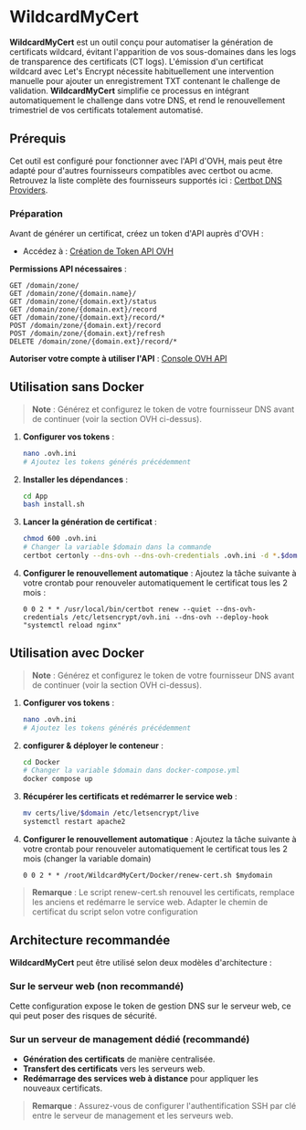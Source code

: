 
# WildcardMyCert

**WildcardMyCert** est un outil conçu pour automatiser la génération de certificats wildcard, évitant l'apparition de vos sous-domaines dans les logs de transparence des certificats (CT logs).
L'émission d'un certificat wildcard avec Let's Encrypt nécessite habituellement une intervention manuelle pour ajouter un enregistrement TXT contenant le challenge de validation. **WildcardMyCert** simplifie ce processus en intégrant automatiquement le challenge dans votre DNS, et rend le renouvellement trimestriel de vos certificats totalement automatisé.

## Prérequis

Cet outil est configuré pour fonctionner avec l'API d'OVH, mais peut être adapté pour d'autres fournisseurs compatibles avec certbot ou acme. Retrouvez la liste complète des fournisseurs supportés ici : [Certbot DNS Providers](https://github.com/acmesh-official/acme.sh/wiki/dnsapi).

### Préparation

Avant de générer un certificat, créez un token d'API auprès d'OVH :  
- Accédez à : [Création de Token API OVH](https://www.ovh.com/auth/api/createToken)

**Permissions API nécessaires** :
```
GET /domain/zone/
GET /domain/zone/{domain.name}/
GET /domain/zone/{domain.ext}/status
GET /domain/zone/{domain.ext}/record
GET /domain/zone/{domain.ext}/record/*
POST /domain/zone/{domain.ext}/record
POST /domain/zone/{domain.ext}/refresh
DELETE /domain/zone/{domain.ext}/record/*
```

**Autoriser votre compte à utiliser l'API** : [Console OVH API](https://eu.api.ovh.com/console/?section=%2Fme&branch=v1#get-/me)

## Utilisation sans Docker

> **Note** : Générez et configurez le token de votre fournisseur DNS avant de continuer (voir la section OVH ci-dessus).

1. **Configurer vos tokens** :
   ```bash
   nano .ovh.ini
   # Ajoutez les tokens générés précédemment
   ```

2. **Installer les dépendances** :
   ```bash
   cd App
   bash install.sh
   ```

3. **Lancer la génération de certificat** :
   ```bash
   chmod 600 .ovh.ini
   # Changer la variable $domain dans la commande
   certbot certonly --dns-ovh --dns-ovh-credentials .ovh.ini -d *.$domain --non-interactive --agree-tos --register-unsafely-without-email
   ```

4. **Configurer le renouvellement automatique** :
   Ajoutez la tâche suivante à votre crontab pour renouveler automatiquement le certificat tous les 2 mois :
   ```cron
   0 0 2 * * /usr/local/bin/certbot renew --quiet --dns-ovh-credentials /etc/letsencrypt/ovh.ini --dns-ovh --deploy-hook "systemctl reload nginx"
   ```

## Utilisation avec Docker

> **Note** : Générez et configurez le token de votre fournisseur DNS avant de continuer (voir la section OVH ci-dessus).

1. **Configurer vos tokens** :
   ```bash
   nano .ovh.ini
   # Ajoutez les tokens générés précédemment
   ```

2. **configurer & déployer le conteneur** :
   ```bash
   cd Docker
   # Changer la variable $domain dans docker-compose.yml
   docker compose up
   ```

3. **Récupérer les certificats et redémarrer le service web** :
   ```bash
   mv certs/live/$domain /etc/letsencrypt/live
   systemctl restart apache2
   ```

4. **Configurer le renouvellement automatique** :
   Ajoutez la tâche suivante à votre crontab pour renouveler automatiquement le certificat tous les 2 mois (changer la variable domain)
   ```cron
   0 0 2 * * /root/WildcardMyCert/Docker/renew-cert.sh $mydomain
   ```
> **Remarque** : Le script renew-cert.sh renouvel les certificats, remplace les anciens et redémarre le service web. Adapter le chemin de certificat du script selon votre configuration  

## Architecture recommandée

**WildcardMyCert** peut être utilisé selon deux modèles d'architecture :

### Sur le serveur web (non recommandé)
Cette configuration expose le token de gestion DNS sur le serveur web, ce qui peut poser des risques de sécurité.

### Sur un serveur de management dédié (recommandé)
- **Génération des certificats** de manière centralisée.
- **Transfert des certificats** vers les serveurs web.
- **Redémarrage des services web à distance** pour appliquer les nouveaux certificats.

> **Remarque** : Assurez-vous de configurer l'authentification SSH par clé entre le serveur de management et les serveurs web.
